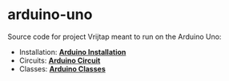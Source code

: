 # arduino-uno

Source code for project Vrijtap meant to run on the Arduino Uno:

- Installation: **[Arduino Installation](https://vrijtap.github.io/documentation/raspberry-pi/installation/)**
- Circuits: **[Arduino Circuit](https://vrijtap.github.io/documentation/raspberry-pi/circuit/)**
- Classes: **[Arduino Classes](https://vrijtap.github.io/documentation/raspberry-pi/circuit/)**
